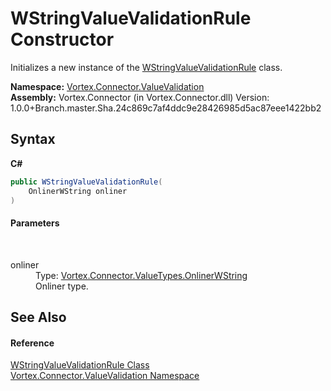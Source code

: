# WStringValueValidationRule Constructor 
 

Initializes a new instance of the <a href="T_Vortex_Connector_ValueValidation_WStringValueValidationRule.md">WStringValueValidationRule</a> class.

**Namespace:**&nbsp;<a href="N_Vortex_Connector_ValueValidation.md">Vortex.Connector.ValueValidation</a><br />**Assembly:**&nbsp;Vortex.Connector (in Vortex.Connector.dll) Version: 1.0.0+Branch.master.Sha.24c869c7af4ddc9e28426985d5ac87eee1422bb2

## Syntax

**C#**<br />
``` C#
public WStringValueValidationRule(
	OnlinerWString onliner
)
```


#### Parameters
&nbsp;<dl><dt>onliner</dt><dd>Type: <a href="T_Vortex_Connector_ValueTypes_OnlinerWString.md">Vortex.Connector.ValueTypes.OnlinerWString</a><br />Onliner type.</dd></dl>

## See Also


#### Reference
<a href="T_Vortex_Connector_ValueValidation_WStringValueValidationRule.md">WStringValueValidationRule Class</a><br /><a href="N_Vortex_Connector_ValueValidation.md">Vortex.Connector.ValueValidation Namespace</a><br />